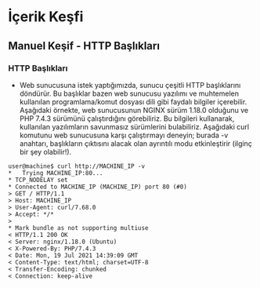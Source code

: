 # İçerik Keşfi 
## Manuel Keşif - HTTP Başlıkları
### HTTP Başlıkları
- Web sunucusuna istek yaptığımızda, sunucu çeşitli HTTP başlıklarını döndürür. Bu başlıklar bazen web sunucusu yazılımı ve muhtemelen kullanılan programlama/komut dosyası dili gibi faydalı bilgiler içerebilir. Aşağıdaki örnekte, web sunucusunun NGINX sürüm 1.18.0 olduğunu ve PHP 7.4.3 sürümünü çalıştırdığını görebiliriz. Bu bilgileri kullanarak, kullanılan yazılımların savunmasız sürümlerini bulabiliriz. Aşağıdaki curl komutunu web sunucusuna karşı çalıştırmayı deneyin; burada -v anahtarı, başlıkların çıktısını alacak olan ayrıntılı modu etkinleştirir (ilginç bir şey olabilir!).
```
user@machine$ curl http://MACHINE_IP -v
*   Trying MACHINE_IP:80...
* TCP_NODELAY set
* Connected to MACHINE_IP (MACHINE_IP) port 80 (#0)
> GET / HTTP/1.1
> Host: MACHINE_IP
> User-Agent: curl/7.68.0
> Accept: */*
> 
* Mark bundle as not supporting multiuse
< HTTP/1.1 200 OK
< Server: nginx/1.18.0 (Ubuntu)
< X-Powered-By: PHP/7.4.3
< Date: Mon, 19 Jul 2021 14:39:09 GMT
< Content-Type: text/html; charset=UTF-8
< Transfer-Encoding: chunked
< Connection: keep-alive
```
